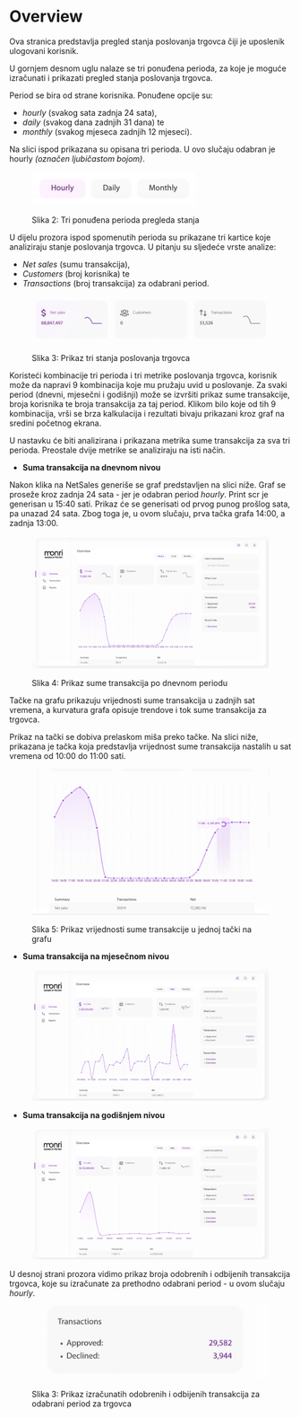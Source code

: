 # Overview

Ova stranica predstavlja pregled stanja poslovanja trgovca čiji je uposlenik ulogovani korisnik.

U gornjem desnom uglu nalaze se tri ponuđena perioda, za koje je moguće izračunati i prikazati pregled stanja poslovanja trgovca.

Period se bira od strane korisnika. Ponuđene opcije su:

* _hourly_ (svakog sata zadnja 24 sata),
* _daily_ (svakog dana zadnjih 31 dana) te
* _monthly_ (svakog mjeseca zadnjih 12 mjeseci).

Na slici ispod prikazana su opisana tri perioda. U ovo slučaju odabran je hourly _(označen ljubičastom bojom)_.

<figure><img src="../.gitbook/assets/D9F34BFE-6964-4CF0-BD21-F885FC21498B_4_5005_c.jpeg" alt=""><figcaption><p>Slika 2: Tri ponuđena perioda pregleda stanja</p></figcaption></figure>

U dijelu prozora ispod spomenutih perioda su prikazane tri kartice koje analiziraju stanje poslovanja trgovca. U pitanju su sljedeće vrste analize:

* _Net sales_ (sumu transakcija),
* _Customers_ (broj korisnika) te
* _Transactions_ (broj transakcija) za odabrani period.

<figure><img src="../.gitbook/assets/F42C043C-86D7-4488-900C-C991D0AE4E27_4_5005_c.jpeg" alt=""><figcaption><p>Slika 3: Prikaz tri stanja poslovanja trgovca</p></figcaption></figure>

Koristeći kombinacije tri perioda i tri metrike poslovanja trgovca, korisnik može da napravi 9 kombinacija koje mu pružaju uvid u poslovanje. Za svaki period (dnevni, mjesečni i godišnji) može se izvršiti prikaz sume transakcije, broja korisnika te broja transakcija za taj period. Klikom bilo koje od tih 9 kombinacija, vrši se brza kalkulacija i rezultati bivaju prikazani kroz graf na sredini početnog ekrana.&#x20;

U nastavku će biti analizirana i prikazana metrika sume transakcija za sva tri perioda. Preostale dvije metrike se analiziraju na isti način.

* **Suma transakcija na dnevnom nivou**

Nakon klika na NetSales generiše se graf predstavljen na slici niže. Graf se proseže kroz zadnja 24 sata - jer je odabran period _hourly_. Print scr je generisan u 15:40  sati. Prikaz će se generisati od prvog punog prošlog sata, pa unazad 24 sata. Zbog toga je, u ovom slučaju, prva tačka grafa 14:00, a zadnja 13:00.

<figure><img src="../.gitbook/assets/image.png" alt=""><figcaption><p>Slika 4: Prikaz sume transakcija po dnevnom periodu</p></figcaption></figure>

Tačke na grafu prikazuju vrijednosti sume transakcija u zadnjih sat vremena, a kurvatura grafa opisuje trendove i tok sume transakcija za trgovca.

Prikaz na tački se dobiva prelaskom miša preko tačke. Na slici niže, prikazana je tačka koja predstavlja vrijednost sume transakcija nastalih u sat vremena od 10:00 do 11:00 sati.

<figure><img src="../.gitbook/assets/image (1).png" alt=""><figcaption><p>Slika 5: Prikaz vrijednosti sume transakcije u jednoj tački na grafu</p></figcaption></figure>

* **Suma transakcija na mjesečnom nivou**

<figure><img src="../.gitbook/assets/A14C2ED6-B739-4F5E-BE61-55E58FAC78F8 (1).jpeg" alt=""><figcaption></figcaption></figure>

* **Suma transakcija na godišnjem nivou**

<figure><img src="../.gitbook/assets/2E05EA75-AD23-4C63-96E2-BF33B0DA0CE5.jpeg" alt=""><figcaption></figcaption></figure>



U desnoj strani prozora vidimo prikaz broja odobrenih i odbijenih transakcija trgovca, koje su izračunate za prethodno odabrani period - u ovom slučaju _hourly_.

<figure><img src="../.gitbook/assets/89EA922A-E94B-4CBB-B5B6-21D5A23821B1_4_5005_c.jpeg" alt=""><figcaption><p>Slika 3: Prikaz izračunatih odobrenih i odbijenih transakcija za odabrani period za trgovca</p></figcaption></figure>
